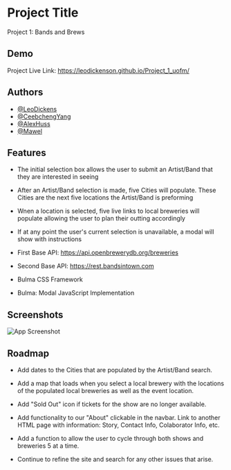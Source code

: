 
# Project Title

Project 1: Bands and Brews

## Demo

Project Live Link: 
https://leodickenson.github.io/Project_1_uofm/

## Authors

- [@LeoDickens](https://github.com/LeoDickenson)
- [@CeebchengYang](https://github.com/Ceebcheng)
- [@AlexHuss](https://github.com/Huss33)
- [@Mawel](https://github.com/MSalah2021)

## Features

- The initial selection box allows the user to submit an Artist/Band that they are interested in seeing

- After an Artist/Band selection is made, five Cities will populate. These Cities are the next five locations the Artist/Band is preforming

- Wnen a location is selected, five live links to  local breweries will populate allowing the user to plan their outting accordingly

- If at any point the user's current selection is unavailable, a modal will show with instructions

- First Base API: 
https://api.openbrewerydb.org/breweries

- Second Base API: 
https://rest.bandsintown.com

- Bulma CSS Framework

- Bulma: Modal JavaScript Implementation

## Screenshots

![App Screenshot](https://onedrive.live.com/?cid=7A22F02D86589448&id=7A22F02D86589448%215600&parId=7A22F02D86589448%21131&o=OneUp)

## Roadmap

- Add dates to the Cities that are populated by the Artist/Band search.

- Add a map that loads when you select a local brewery with the locations of the populated local breweries as well as the event location.

- Add "Sold Out" icon if tickets for the show are no longer available.

- Add functionality to our "About" clickable in the navbar. Link to another HTML page with information: Story, Contact Info, Colaborator Info, etc.

- Add a function to allow the user to cycle through both shows and breweries 5 at a time.

- Continue to refine the site and search for any other issues that arise.